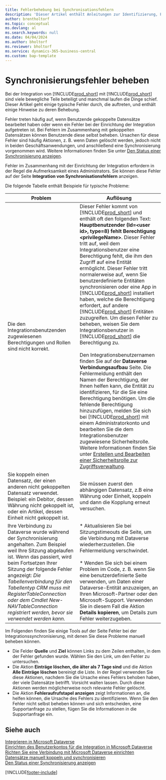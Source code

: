 ```yaml
---
title: Fehlerbehebung bei Synchronisationsfehlern
description: 'Dieser Artikel enthält Anleitungen zur Identifizierung, Problembehandlung und Behebung von Synchronisierungsfehlern.'
author: brentholtorf
ms.topic: conceptual
ms.devlang: al
ms.search.keywords: null
ms.date: 04/04/2024
ms.author: bholtorf
ms.reviewer: bholtorf
ms.service: dynamics-365-business-central
ms.custom: bap-template
---
```

# Synchronisierungsfehler beheben

Bei der Integration von [!INCLUDE[prod_short](includes/prod_short.md)] mit [!INCLUDE[prod_short](includes/cds_long_md.md)] sind viele bewegliche Teile beteiligt und manchmal laufen die Dinge schief. Dieser Artikel geht einige typische Fehler durch, die auftreten, und enthält einige Hinweise zu deren Behebung.

Fehler treten häufig auf, wenn Benutzende gekoppelte Datensätze bearbeitet haben oder wenn ein Fehler bei der Einrichtung der Integration aufgetreten ist. Bei Fehlern im Zusammenhang mit gekoppelten Datensätzen können Benutzende diese selbst beheben. Ursachen für diese Fehler sind häufig Aktionen, z. B. wenn Daten gelöscht werden, jedoch nicht in beiden Geschäftsanwendungen, und anschließend eine Synchronisierung vorgenommen wird. Weitere Informationen finden Sie unter [Den Status einer Synchronisierung anzeigen](admin-how-to-view-synchronization-status.md).

Fehler im Zusammenhang mit der Einrichtung der Integration erfordern in der Regel die Aufmerksamkeit eines Administrators. Sie können diese Fehler auf der Seite **Integration von Synchronisationsfehlern** anzeigen. 

Die folgende Tabelle enthält Beispiele für typische Probleme:  

|Problem  |Auflösung  |
|---------|---------|
|Die den Integrationsbenutzenden zugewiesenen Berechtigungen und Rollen sind nicht korrekt. | Dieser Fehler kommt von [!INCLUDE[prod_short](includes/cds_long_md.md)] und enthält oft den folgenden Text: **Hauptbenutzender (Id=\<user id>, type=8) fehlt Berechtigung \<privilegeName>**. Dieser Fehler tritt auf, weil dem Integrationsbenutzer eine Berechtigung fehlt, die ihm den Zugriff auf eine Entität ermöglicht. Dieser Fehler tritt normalerweise auf, wenn Sie benutzerdefinierte Entitäten synchronisieren oder eine App in [!INCLUDE[prod_short](includes/cds_long_md.md)] installiert haben, welche die Berechtigung erfordert, auf andere [!INCLUDE[prod_short](includes/cds_long_md.md)] Entitäten zuzugreifen. Um diesen Fehler zu beheben, weisen Sie dem Integrationsbenutzer in [!INCLUDE[prod_short](includes/cds_long_md.md)] die Berechtigung zu.<br><br> Den Integrationsbenutzernamen finden Sie auf der **Dataverse Verbindungsaufbau** Seite. Die Fehlermeldung enthält den Namen der Berechtigung, der Ihnen helfen kann, die Entität zu identifizieren, für die Sie eine Berechtigung benötigen. Um die fehlende Berechtigung hinzuzufügen, melden Sie sich bei [!INCLUDE[prod_short](includes/cds_long_md.md)] mit einem Administratorkonto und bearbeiten Sie die dem Integrationsbenutzer zugewiesene Sicherheitsrolle. Weitere Informationen finden Sie unter [Erstellen und Bearbeiten einer Sicherheitsrolle zur Zugriffsverwaltung](/power-platform/admin/create-edit-security-role). |
|Sie koppeln einen Datensatz, der einen anderen nicht gekoppelten Datensatz verwendet. Beispiel: ein Debitor, dessen Währung nicht gekoppelt ist, oder ein Artikel, dessen Einheit nicht gekoppelt ist. | Sie müssen zuerst den abhängigen Datensatz, z.B eine Währung oder Einheit, koppeln und dann die Kopplung erneut versuchen. |
|Ihre Verbindung zu Dataverse wurde während der Synchronisierung angehalten. Zum Beispiel weil Ihre Sitzung abgelaufen ist. Wenn das passiert, wird beim Fortsetzen Ihrer Sitzung der folgende Fehler angezeigt: _Die Tabellenverbindung für den Tabellentyp CRM muss mit RegisterTableConnection oder dem Cmdlet New-NAVTableConnection registriert werden, bevor sie verwendet werden kann._|* Aktualisieren Sie bei Sitzungstimeouts die Seite, um die Verbindung mit Dataverse wiederherzustellen. Die Fehlermeldung verschwindet.<br><br>* Wenden Sie sich bei einem Problem im Code, z. B. wenn Sie eine benutzerdefinierte Seite verwenden, um Daten einer Dataverse-Entität anzuzeigen, an Ihren Microsoft-Partner oder den Microsoft-Support. Verwenden Sie in diesem Fall die Aktion **Details kopieren**, um Details zum Fehler weiterzugeben. |

Im Folgenden finden Sie einige Tools auf der Seite Fehler bei der Integrationssynchronisierung, mit denen Sie diese Probleme manuell beheben können.  

* Die Felder **Quelle** und **Ziel** können Links zu dem Zeilen enthalten, in dem der Fehler gefunden wurde. Wählen Sie den Link, um den Fehler zu untersuchen.  
* Die Aktion **Einträge löschen, die älter als 7 Tage sind** und die Aktion **Alle Einträge löschen** bereinigt die Liste. In der Regel verwenden Sie diese Aktionen, nachdem Sie die Ursache eines Fehlers behoben haben, der viele Datensätze betrifft. Vorsicht walten lassen. Durch diese Aktionen werden möglicherweise noch relevante Fehler gelöscht.
* Die Aktion **Fehleraufrufstapel anzeigen** zeigt Informationen an, die helfen können, die Ursache des Fehlers zu identifizieren. Wenn Sie den Fehler nicht selbst beheben können und sich entscheiden, eine Supportanfrage zu stellen, fügen Sie die Informationen in die Supportanfrage ein.

## Siehe auch 

[Integrieren in Microsoft Dataverse](admin-prepare-dynamics-365-for-sales-for-integration.md)  
[Einrichten des Benutzerkontos für die Integration in Microsoft Dataverse](admin-setting-up-integration-with-dynamics-sales.md)  
[Richten Sie eine Verbindung mit Microsoft Dataverse einrichten](admin-how-to-set-up-a-dynamics-crm-connection.md)  
[Datensätze manuell koppeln und synchronisieren](admin-how-to-couple-and-synchronize-records-manually.md)  
[Den Status einer Synchronisierung anzeigen](admin-how-to-view-synchronization-status.md)  


[!INCLUDE[footer-include](includes/footer-banner.md)]
